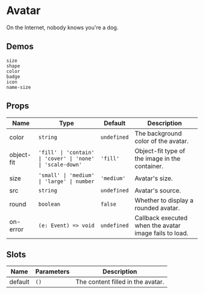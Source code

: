 # Avatar

On the Internet, nobody knows you're a dog.

## Demos

```demo
size
shape
color
badge
icon
name-size
```

## Props

| Name | Type | Default | Description |
| --- | --- | --- | --- |
| color | `string` | `undefined` | The background color of the avatar. |
| object-fit | `'fill' \| 'contain' \| 'cover' \| 'none' \| 'scale-down'` | `'fill'` | Object-fit type of the image in the container. |
| size | `'small' \| 'medium' \| 'large' \| number` | `'medium'` | Avatar's size. |
| src | `string` | `undefined` | Avatar's source. |
| round | `boolean` | `false` | Whether to display a rounded avatar. |
| on-error | `(e: Event) => void` | `undefined` | Callback executed when the avatar image fails to load. |

## Slots

| Name    | Parameters | Description                       |
| ------- | ---------- | --------------------------------- |
| default | `()`       | The content filled in the avatar. |
